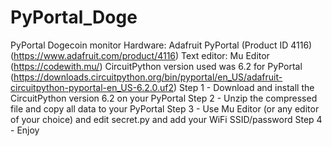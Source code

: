 # PyPortal_Doge
PyPortal Dogecoin monitor
Hardware: Adafruit PyPortal (Product ID 4116) (https://www.adafruit.com/product/4116)
Text editor: Mu Editor (https://codewith.mu/)
CircuitPython version used was 6.2 for PyPortal (https://downloads.circuitpython.org/bin/pyportal/en_US/adafruit-circuitpython-pyportal-en_US-6.2.0.uf2)
Step 1 - Download and install the CircuitPython version 6.2 on your PyPortal
Step 2 - Unzip the compressed file and copy all data to your PyPortal
Step 3 - Use Mu Editor (or any editor of your choice) and edit secret.py and add your WiFi SSID/password
Step 4 - Enjoy

